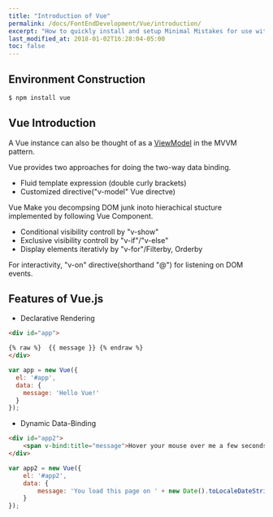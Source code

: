 ```yaml
---
title: "Introduction of Vue"
permalink: /docs/FontEndDevelopment/Vue/introduction/
excerpt: "How to quickly install and setup Minimal Mistakes for use with GitHub Pages."
last_modified_at: 2018-01-02T16:28:04-05:00
toc: false
---
```


## Environment Construction

```bash
$ npm install vue
```

## Vue Introduction

A Vue instance can also be thought of as a [ViewModel](https://en.wikipedia.org/wiki/Model%E2%80%93view%E2%80%93viewmodel) in the MVVM pattern.

Vue provides two approaches for doing the two-way data binding.

* Fluid template expression (double curly brackets)
* Customized directive("v-model" Vue directve)

Vue Make you decompsing DOM junk inoto hierachical stucture implemented by following Vue Component.

* Conditional visibility controll by "v-show"
* Exclusive visibility controll by "v-if"/"v-else"
* Display elements iterativly by "v-for"/Filterby, Orderby

For interactivity, "v-on" directive(shorthand "@") for listening on DOM events.

## Features of Vue.js

* Declarative Rendering

``` html
<div id="app">

{% raw %}  {{ message }} {% endraw %}
</div>
```

``` javascript
var app = new Vue({
  el: '#app',
  data: {
    message: 'Hello Vue!'
  }
});
```

* Dynamic Data-Binding

~~~ html
<div id="app2">
    <span v-bind:title="message">Hover your mouse over me a few seconds.</span>
</div>
~~~


``` javascript
var app2 = new Vue({
    el: '#app2',
    data: {
        message: 'You load this page on ' + new Date().toLocaleDateString()
    }
});

```
